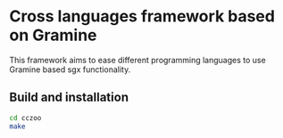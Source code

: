 # Cross languages framework based on Gramine

This framework aims to ease different programming languages to use Gramine
based sgx functionality.

## Build and installation
```bash
cd cczoo
make
```
